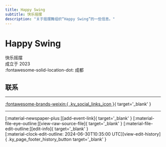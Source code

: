 ```yaml
---
title: Happy Swing
subtitle: 快乐摇摆
description: "关于摇摆舞组织“Happy Swing”的一些信息。"
---
```


# Happy Swing

快乐摇摆  
成立于 2023  
:fontawesome-solid-location-dot: 成都  


## 联系


---

 [:fontawesome-brands-weixin:{ .ky_social_links_icon }](# "快乐摇摆"){ target='_blank' }

---

<div class="ky_page_footer" markdown>
<div class="ky_page_footer_trailing" markdown="span">
[:material-newspaper-plus:][add-event-link]{ target='_blank' }
[:material-file-eye-outline:][view-raw-source-file]{ target='_blank' }
[:material-file-edit-outline:][edit-info]{ target='_blank' }
</div>
<div class="ky_page_footer_leading" markdown="span">
[:material-clock-edit-outline: 2024-06-30T10:35:00 UTC][view-edit-history]{ .ky_page_footer_history_button target='_blank' }
</div>
</div>

[add-event-link]: https://github.com/swingdance/events/issues/new?assignees=&labels=add+event&projects=&template=02-add_entity.yml&title=%5Bcn%5D%20%3CName%3E&region=cn&province=Sichuan&city=Chengdu&org_id=happy-swing "添加活动"
[view-raw-source-file]: https://github.com/swingdance/orgs/blob/main/cn/happy-swing.json "查看原始源文件"
[edit-info]: https://github.com/swingdance/orgs/issues/new?assignees=&labels=update+org&projects=&template=03-update_entity.yml&title=%5Bcn%5D%20Happy%20Swing&region=cn&id=happy-swing&name=Happy%20Swing "编辑信息"

[view-edit-history]: https://github.com/swingdance/orgs/commits/main/cn/happy-swing.json "查看编辑历史"
